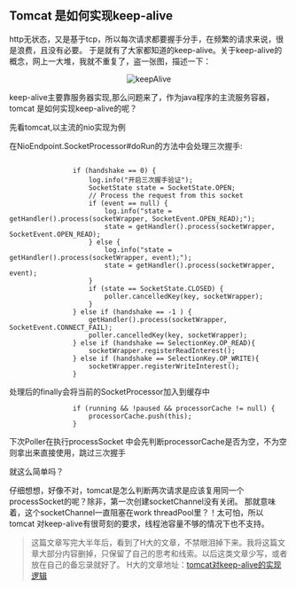 ## Tomcat 是如何实现keep-alive

http无状态，又是基于tcp，所以每次请求都要握手分手，在频繁的请求来说，很是浪费，且没有必要。
于是就有了大家都知道的keep-alive。关于keep-alive的概念，网上一大堆，我就不重复了，盗一张图，描述一下：
<p align="center">
  <img src="https://github.com/rongjoker/rongjoker.github.io/blob/joker_dev/blog/tomcat2keepalive/1.png?raw=true" alt="keepAlive">
</p>

<p>keep-alive主要靠服务器实现,那么问题来了，作为java程序的主流服务容器，tomcat 是如何实现keep-alive的呢？</p>

<p>先看tomcat,以主流的nio实现为例</p>

<p>在NioEndpoint.SocketProcessor#doRun的方法中会处理三次握手:


```

                if (handshake == 0) {
                    log.info("开启三次握手验证");
                    SocketState state = SocketState.OPEN;
                    // Process the request from this socket
                    if (event == null) {
                        log.info("state = getHandler().process(socketWrapper, SocketEvent.OPEN_READ);");
                        state = getHandler().process(socketWrapper, SocketEvent.OPEN_READ);
                    } else {
                        log.info("state = getHandler().process(socketWrapper, event);");
                        state = getHandler().process(socketWrapper, event);
                    }
                    if (state == SocketState.CLOSED) {
                        poller.cancelledKey(key, socketWrapper);
                    }
                } else if (handshake == -1 ) {
                    getHandler().process(socketWrapper, SocketEvent.CONNECT_FAIL);
                    poller.cancelledKey(key, socketWrapper);
                } else if (handshake == SelectionKey.OP_READ){
                    socketWrapper.registerReadInterest();
                } else if (handshake == SelectionKey.OP_WRITE){
                    socketWrapper.registerWriteInterest();
                }

```

处理后的finally会将当前的SocketProcessor加入到缓存中

```
                if (running && !paused && processorCache != null) {
                    processorCache.push(this);
                }
```
</p>


下次Poller在执行processSocket 中会先判断processorCache是否为空，不为空则拿出来直接使用，跳过三次握手

<p>就这么简单吗？</p>
仔细想想，好像不对，tomcat是怎么判断两次请求是应该复用同一个processSocket的呢？除非，第一次创建socketChannel没有关闭。
那就意味着，这个socketChannel一直阻塞在work threadPool里？！太可怕，所以tomcat 对keep-alive有很苛刻的要求，线程池容量不够的情况下也不支持。

> 这篇文章写完大半年后，看到了H大的文章，不禁眼泪掉下来。我将这篇文章大部分内容删掉，只保留了自己的思考和线索。以后这类文章少写，或者放在自己的备忘录就好了。
> H大的文章地址：[tomcat对keep-alive的实现逻辑](http://hongjiang.info/how-tomcat-implements-keep-alive/)